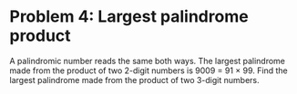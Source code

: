 # Problem 4: Largest palindrome product

A palindromic number reads the same both ways. The largest palindrome
made from the product of two 2-digit numbers is 9009 = 91 × 99. Find the
largest palindrome made from the product of two 3-digit numbers.
